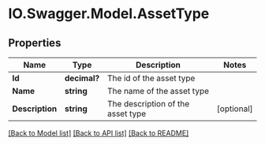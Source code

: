 # IO.Swagger.Model.AssetType
## Properties

Name | Type | Description | Notes
------------ | ------------- | ------------- | -------------
**Id** | **decimal?** | The id of the asset type | 
**Name** | **string** | The name of the asset type | 
**Description** | **string** | The description of the asset type | [optional] 

[[Back to Model list]](../README.md#documentation-for-models) [[Back to API list]](../README.md#documentation-for-api-endpoints) [[Back to README]](../README.md)

